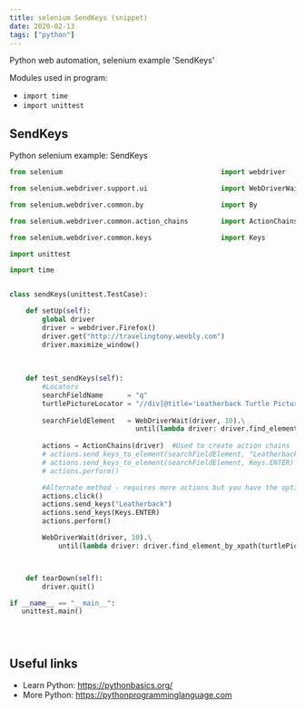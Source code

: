 ```yaml
---
title: selenium SendKeys (snippet)
date: 2020-02-13
tags: ["python"]
---
```

Python web automation, selenium example 'SendKeys'


Modules used in program: 
* `import time`
* `import unittest`

## SendKeys

Python selenium example: SendKeys

```python
from selenium                                       import webdriver

from selenium.webdriver.support.ui                  import WebDriverWait

from selenium.webdriver.common.by                   import By

from selenium.webdriver.common.action_chains        import ActionChains

from selenium.webdriver.common.keys                 import Keys

import unittest

import time


class sendKeys(unittest.TestCase):

    def setUp(self):
        global driver
        driver = webdriver.Firefox()
        driver.get("http://travelingtony.weebly.com")
        driver.maximize_window()
    
    
    
    def test_sendKeys(self):
        #Locators
        searchFieldName      = "q"
        turtlePictureLocator = "//div[@title='Leatherback Turtle Picture']"
        
        searchFieldElement   = WebDriverWait(driver, 10).\
                               until(lambda driver: driver.find_element_by_name(searchFieldName))
        
        actions = ActionChains(driver)  #Used to create action chains
        # actions.send_keys_to_element(searchFieldElement, "Leatherback")
        # actions.send_keys_to_element(searchFieldElement, Keys.ENTER)
        # actions.perform()

        #Alternate method - requires more actions but you have the option of picking either
        actions.click()
        actions.send_keys("Leatherback")
        actions.send_keys(Keys.ENTER)        
        actions.perform()

        WebDriverWait(driver, 10).\
            until(lambda driver: driver.find_element_by_xpath(turtlePictureLocator))



    def tearDown(self):
        driver.quit()

if __name__ == "__main__":
   unittest.main()





```

## Useful links

- Learn Python: https://pythonbasics.org/
- More Python: https://pythonprogramminglanguage.com
